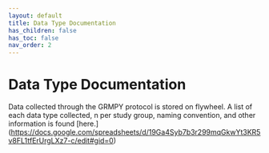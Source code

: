 ```yaml
---
layout: default
title: Data Type Documentation
has_children: false
has_toc: false
nav_order: 2
---
```

# Data Type Documentation

Data collected through the GRMPY protocol is stored on flywheel. A list of each data type collected, n per study group, naming convention, and other information is found [here.] (https://docs.google.com/spreadsheets/d/19Ga4Syb7b3r299mqGkwYt3KR5v8FL1tfErUrgLXz7-c/edit#gid=0)